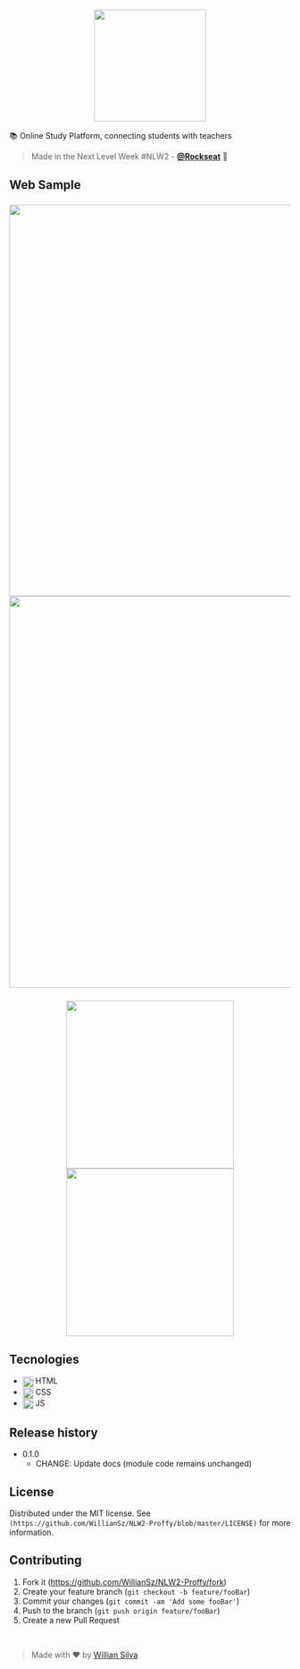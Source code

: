 
<h3 align="center">
  <img width="200px" src="https://user-images.githubusercontent.com/45835144/89571292-ca5cd280-d7fd-11ea-90da-878508d2cb59.png" alt="">
</h3>

:books: Online Study Platform, connecting students with teachers
> Made in the Next Level Week #NLW2 - [**@Rockseat**](https://rocketseat.com.br) :rocket:

## Web Sample

<h3 align="center">
  <img width="700px" src="https://user-images.githubusercontent.com/45835144/89561796-6501e500-d7ef-11ea-9861-68af5425e273.PNG" alt="">
  <img width="700px" src="https://user-images.githubusercontent.com/45835144/89561813-6fbc7a00-d7ef-11ea-8a5a-2e5e440a2a1a.PNG" alt="">
</h3>
<h3 align="center">
  <img width="300px" src="https://user-images.githubusercontent.com/45835144/89570370-7c939a80-d7fc-11ea-9ea3-5b735500bcb5.PNG" alt="">
  <img width="300px" src="https://user-images.githubusercontent.com/45835144/89570619-d85e2380-d7fc-11ea-90ef-9ad8e266231b.PNG" alt="">
</h3>

## Tecnologies

- <img width="19px" src="https://i.imgur.com/MdSfZ1e.png" align="center"> HTML
- <img width="19px" src="https://i.imgur.com/jwcy529.png" align="center"> CSS
- <img width="19px" src="https://i.imgur.com/FZL1OnV.png" align="center"> JS

## Release history

* 0.1.0
    * CHANGE: Update docs (module code remains unchanged)

 ## License

Distributed under the MIT license. See ``(https://github.com/WillianSz/NLW2-Proffy/blob/master/LICENSE)`` for more information.

## Contributing

1. Fork it (<https://github.com/WillianSz/NLW2-Proffy/fork>)
2. Create your feature branch (`git checkout -b feature/fooBar`)
3. Commit your changes (`git commit -am 'Add some fooBar'`)
4. Push to the branch (`git push origin feature/fooBar`)
5. Create a new Pull Request

<br>

> Made with :heart: by [Willian Silva](https://github.com/WillianSz)
